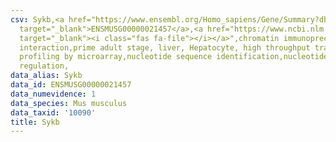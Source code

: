 ```yaml
---
csv: Sykb,<a href="https://www.ensembl.org/Homo_sapiens/Gene/Summary?db=core;g=ENSMUSG00000021457"
  target="_blank">ENSMUSG00000021457</a>,<a href="https://www.ncbi.nlm.nih.gov/pubmed/23834426"
  target="_blank"><i class="fas fa-file"></i></a>",chromatin immunoprecipitation assay,direct
  interaction,prime adult stage, liver, Hepatocyte, high throughput transcription
  profiling by microarray,nucleotide sequence identification,nucleotide sequence identification,transcriptional
  regulation,
data_alias: Sykb
data_id: ENSMUSG00000021457
data_numevidence: 1
data_species: Mus musculus
data_taxid: '10090'
title: Sykb
---
```

